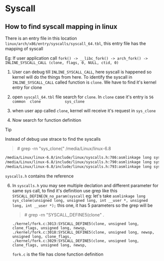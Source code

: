# Syscall

## How to find syscall mapping in linux

There is an entry file in this location `linux/arch/x86/entry/syscalls/syscall_64.tbl`, this entry file has the mapping of syscall 

Eg:
If user application call
`fork() -> __libc_fork() -> arch_fork() -> INLINE_SYSCALL_CALL (clone, flags, 0, NULL, ctid, 0)`

1. User can debug till `INLINE_SYSCALL_CALL`, here syscall is happened so kernel will do the things from here. To identify the syscall in  `INLINE_SYSCALL_CALL` called function is `clone`. We have to find it's kernel entry for clone

2. open `syscall_64.tbl` file search for `clone`. In `clone` case it's entry is `56	common	clone			sys_clone`

3. when user app called `clone`, kernel will receive it's request in `sys_clone`

4. Now search for function definition 

>[!TIP]  
>Instead of debug use strace to find the syscalls


> \# grep -rn "sys_clone(" /media/Linux/linux-6.8 

```bash
/media/Linux/linux-6.8/include/linux/syscalls.h:786:asmlinkage long sys_clone(unsigned long, unsigned long, int __user *, unsigned long,
/media/Linux/linux-6.8/include/linux/syscalls.h:790:asmlinkage long sys_clone(unsigned long, unsigned long, int, int __user *,
/media/Linux/linux-6.8/include/linux/syscalls.h:793:asmlinkage long sys_clone(unsigned long, unsigned long, int __user *,
```
`syscalls.h` contains the reference

6. In `syscalls.h` you may see multiple declation and different parameter for same sys call, to find it's definition use grep like this `SYSCALL_DEFINE{N_no_param(syscall`
    eg: let's take `asmlinkage long sys_clone(unsigned long, unsigned long, int __user *, unsigned long, int __user *);` this one, it has 5 parameters so the grep will be
    > \# grep -rn "SYSCALL_DEFINE5(clone" .

    ```
    ./kernel/fork.c:3013:SYSCALL_DEFINE5(clone, unsigned long, clone_flags, unsigned long, newsp,
    ./kernel/fork.c:3018:SYSCALL_DEFINE5(clone, unsigned long, newsp, unsigned long, clone_flags,
    ./kernel/fork.c:3029:SYSCALL_DEFINE5(clone, unsigned long, clone_flags, unsigned long, newsp,
    ```
    `fork.c` is the file has clone function definition